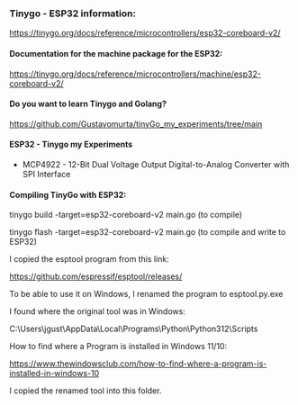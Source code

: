 ### Tinygo - ESP32 information:

https://tinygo.org/docs/reference/microcontrollers/esp32-coreboard-v2/

#### Documentation for the machine package for the ESP32:

https://tinygo.org/docs/reference/microcontrollers/machine/esp32-coreboard-v2/

#### Do you want to learn Tinygo and Golang?

https://github.com/Gustavomurta/tinyGo_my_experiments/tree/main

#### ESP32 - Tinygo my Experiments

- MCP4922 - 12-Bit Dual Voltage Output Digital-to-Analog Converter with SPI Interface

#### Compiling TinyGo with ESP32: 

tinygo build -target=esp32-coreboard-v2 main.go  (to compile) 

tinygo flash -target=esp32-coreboard-v2 main.go  (to compile and write to ESP32)

I copied the esptool program from this link:

https://github.com/espressif/esptool/releases/

To be able to use it on Windows, I renamed the program to esptool.py.exe

I found where the original tool was in Windows:

C:\Users\jgust\AppData\Local\Programs\Python\Python312\Scripts

How to find where a Program is installed in Windows 11/10:

https://www.thewindowsclub.com/how-to-find-where-a-program-is-installed-in-windows-10

I copied the renamed tool into this folder.
